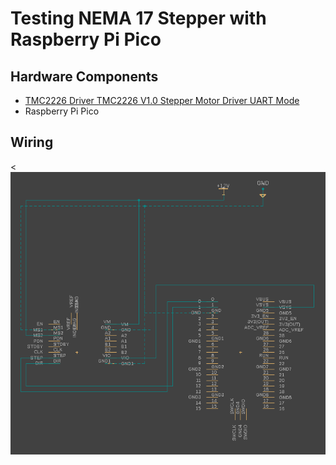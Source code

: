 # Testing NEMA 17 Stepper with Raspberry Pi Pico

## Hardware Components
- [TMC2226 Driver TMC2226 V1.0 Stepper Motor Driver UART Mode](https://www.amazon.com/gp/product/B08BZ819R6/ref=ppx_yo_dt_b_asin_title_o06_s01?ie=UTF8&psc=1)
- Raspberry Pi Pico

## Wiring
<![schematic](diagram.png)
